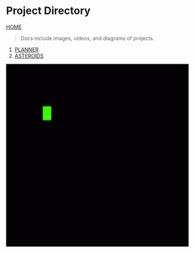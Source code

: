 # Project Directory

[HOME](index.html)

> Docs include images, videos, and diagrams of projects.

1. [PLANNER](index3.html)
2. [ASTEROIDS](asteroids.html)

![term.gif](static/images/gifs/terminal.gif)